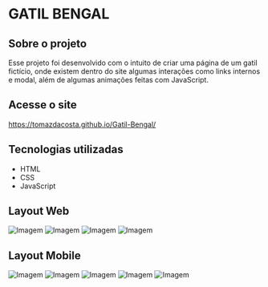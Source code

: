 # GATIL BENGAL

## Sobre o projeto

Esse projeto foi desenvolvido com o intuito de criar uma página de um gatil fictício, onde existem dentro do site algumas interações como links internos e modal, além de algumas animações feitas com JavaScript.

## Acesse o site

https://tomazdacosta.github.io/Gatil-Bengal/

## Tecnologias utilizadas

- HTML
- CSS
- JavaScript

## Layout Web

![Imagem](https://github.com/TomazdaCosta/Gatil-Bengal/assets/131727236/9a4b5347-ecda-4440-b834-d285ac843bce)
![Imagem](https://github.com/TomazdaCosta/Gatil-Bengal/assets/131727236/0fbe2996-a9b8-4c55-b166-6701bee1da75)
![Imagem](https://github.com/TomazdaCosta/Gatil-Bengal/assets/131727236/5e1bcaca-7674-4d66-a708-d13d093e8be3)
![Imagem](https://github.com/TomazdaCosta/Gatil-Bengal/assets/131727236/9b1bfeec-b79c-4426-b9f2-eed479fbb8d9)

## Layout Mobile

![Imagem](https://github.com/TomazdaCosta/Gatil-Bengal/assets/131727236/730e12b5-6f79-4138-ba0d-7b48666b3775)
![Imagem](https://github.com/TomazdaCosta/Gatil-Bengal/assets/131727236/548e6e72-98ac-455f-94b5-900975daf377)
![Imagem](https://github.com/TomazdaCosta/Gatil-Bengal/assets/131727236/b17ce54a-2c61-4c46-8b34-b6310a0ad171)
![Imagem](https://github.com/TomazdaCosta/Gatil-Bengal/assets/131727236/de4cb1e6-c6cb-4203-b19c-c8e2b256fa29)
![Imagem](https://github.com/TomazdaCosta/Gatil-Bengal/assets/131727236/0160e60c-69b5-47db-9cef-fa46bbfc87b8)

